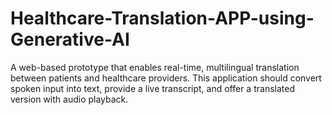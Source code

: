 # Healthcare-Translation-APP-using-Generative-AI
A web-based prototype that enables real-time, multilingual translation between patients and healthcare providers. This application should convert spoken input into text, provide a live transcript, and offer a translated version with audio playback.
